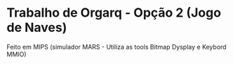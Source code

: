 # Trabalho de Orgarq - Opção 2 (Jogo de Naves)

Feito em MIPS (simulador MARS - Utiliza as tools Bitmap Dysplay e Keybord MMIO)

